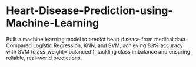 # Heart-Disease-Prediction-using-Machine-Learning
Built a machine learning model to predict heart disease from medical data. Compared Logistic Regression, KNN, and SVM, achieving 83% accuracy with SVM (class_weight='balanced'), tackling class imbalance and ensuring reliable, real-world predictions.
